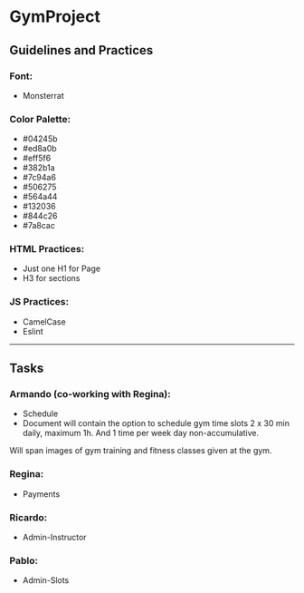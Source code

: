 # GymProject

## Guidelines and Practices

### Font:
  - Monsterrat

### Color Palette:

  - #04245b
  - #ed8a0b
  - #eff5f6
  - #382b1a
  - #7c94a6
  - #506275
  - #564a44
  - #132036
  - #844c26
  - #7a8cac

### HTML Practices:

 - Just one H1 for Page
 - H3 for sections

### JS Practices:

 - CamelCase
 - Eslint

 ________________________________________________________

## Tasks

### Armando (co-working with Regina):
 - Schedule
  - Document will contain the option to     schedule gym time slots 2 x 30 min daily, maximum 1h. And 1 time per week day non-accumulative.

  Will span images of gym training and fitness classes given at the gym.

### Regina:
 - Payments

### Ricardo:
 - Admin-Instructor

### Pablo:
 - Admin-Slots
